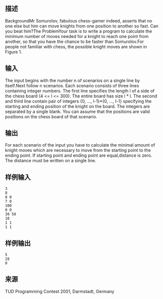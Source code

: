 ## 描述


BackgroundMr Somurolov, fabulous chess-gamer indeed, asserts that no one else but him can move knights from one position to another so fast. Can you beat him?The ProblemYour task is to write a program to calculate the minimum number of moves needed for a knight to reach one point from another, so that you have the chance to be faster than Somurolov.For people not familiar with chess, the possible knight moves are shown in Figure 1.

## 输入


The input begins with the number n of scenarios on a single line by itself.Next follow n scenarios. Each scenario consists of three lines containing integer numbers. The first line specifies the length l of a side of the chess board (4 <= l <= 300). The entire board has size l * l. The second and third line contain pair of integers {0, ..., l-1}*{0, ..., l-1} specifying the starting and ending position of the knight on the board. The integers are separated by a single blank. You can assume that the positions are valid positions on the chess board of that scenario.

## 输出


For each scenario of the input you have to calculate the minimal amount of knight moves which are necessary to move from the starting point to the ending point. If starting point and ending point are equal,distance is zero. The distance must be written on a single line.

## 样例输入


```
3
8
0 0
7 0
100
0 0
30 50
10
1 1
1 1
```


## 样例输出


```
5
28
0
```


## 来源


TUD Programming Contest 2001, Darmstadt, Germany

